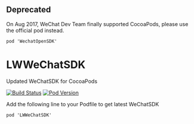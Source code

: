 
## Deprecated

On Aug 2017, WeChat Dev Team finally supported CocoaPods, please use the official pod instead.

```
pod 'WechatOpenSDK'
```

# LWWeChatSDK
Updated WeChatSDK for CocoaPods  
   
   
[![Build Status](https://travis-ci.org/sunhr/LWWeChatSDK.svg?branch=master)](https://travis-ci.org/sunhr/LWWeChatSDK)
[![Pod Version](https://img.shields.io/cocoapods/v/LWWeChatSDK.svg)](http://cocoadocs.org/docsets/LWWeChatSDK)


Add the following line to your Podfile to get latest WeChatSDK

```
pod 'LWWeChatSDK'
```
